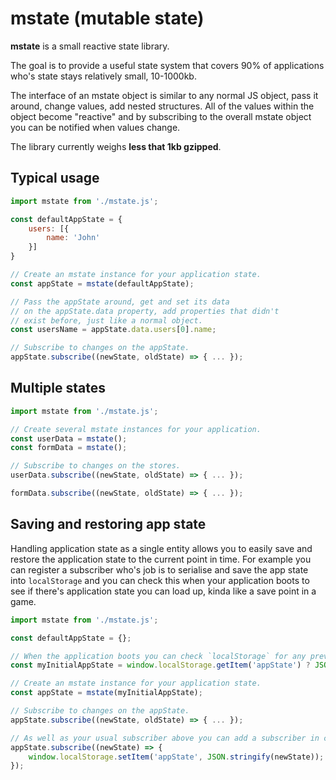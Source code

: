 # mstate (mutable state)
**mstate** is a small reactive state library.

The goal is to provide a useful state system that covers 90% of applications who's state stays relatively small, 10-1000kb.

The interface of an mstate object is similar to any normal JS object, pass it around, change values, add nested structures. All of the values within the object become "reactive" and by subscribing to the overall mstate object you can be notified when values change.

The library currently weighs **less that 1kb gzipped**.

## Typical usage

```js
import mstate from './mstate.js';

const defaultAppState = {
    users: [{
        name: 'John'
    }]
}

// Create an mstate instance for your application state.
const appState = mstate(defaultAppState);

// Pass the appState around, get and set its data 
// on the appState.data property, add properties that didn't
// exist before, just like a normal object.
const usersName = appState.data.users[0].name;

// Subscribe to changes on the appState.
appState.subscribe((newState, oldState) => { ... });
```

## Multiple states

```js
import mstate from './mstate.js';

// Create several mstate instances for your application.
const userData = mstate();
const formData = mstate();

// Subscribe to changes on the stores.
userData.subscribe((newState, oldState) => { ... });

formData.subscribe((newState, oldState) => { ... });
```

## Saving and restoring app state

Handling application state as a single entity allows you to easily save and restore the application state to the current point in time.
For example you can register a subscriber who's job is to serialise and save the app state into `localStorage` and you can check this when your application boots to see if there's application state you can load up, kinda like a save point in a game.

```js
import mstate from './mstate.js';

const defaultAppState = {};

// When the application boots you can check `localStorage` for any previous app state.
const myInitialAppState = window.localStorage.getItem('appState') ? JSON.parse(window.localStorage.getItem('appState')) : defaultAppState;

// Create an mstate instance for your application state.
const appState = mstate(myInitialAppState);

// Subscribe to changes on the appState.
appState.subscribe((newState, oldState) => { ... });

// As well as your usual subscriber above you can add a subscriber in charge of saving your application state.
appState.subscribe((newState) => {
    window.localStorage.setItem('appState', JSON.stringify(newState));
});
```
